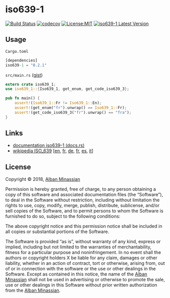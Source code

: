 # iso639-1 #

[![Build Status](https://travis-ci.org/AlbanMinassian/iso639.svg?branch=master)](https://travis-ci.org/AlbanMinassian/iso639)
[![codecov](https://codecov.io/gh/AlbanMinassian/iso639/branch/master/graph/badge.svg)](https://codecov.io/gh/AlbanMinassian/iso639)
[![License:MIT](https://img.shields.io/badge/License-MIT-yellow.svg)](https://opensource.org/licenses/MIT)
[![iso639-1 Latest Version](https://img.shields.io/crates/v/iso639-1.svg)](https://crates.io/crates/iso639-1)


## Usage ##

``Cargo.toml``

```rust
[dependencies]
iso639-1 = "0.2.1"
```

``src/main.rs`` ([gist](https://gist.github.com/AlbanMinassian/24eafa8253f69a5ba961ed3144b0d6a5))

```rust
extern crate iso639_1;
use iso639_1::{Iso639_1, get_enum, get_code_iso639_3};

pub fn main() {
    assert!(Iso639_1::Fr != Iso639_1::En);
    assert!(get_enum("fr").unwrap() == Iso639_1::Fr);
    assert!(get_code_iso639_3("fr").unwrap() == "fra");
}
```


## Links ##

- [documentation iso639-1 (docs.rs)](https://docs.rs/iso639-1)
- [wikipedia ISO_639](https://en.wikipedia.org/wiki/ISO_639) [[en](https://en.wikipedia.org/wiki/ISO_639), [fr](https://fr.wikipedia.org/wiki/ISO_639), [de](https://de.wikipedia.org/wiki/ISO_639), [fr](https://fr.wikipedia.org/wiki/ISO_639), [es](https://es.wikipedia.org/wiki/ISO_639), [it](https://it.wikipedia.org/wiki/ISO_639)]

## License ##

Copyright © 2018, [Alban Minassian](https://github.com/AlbanMinassian)

Permission is hereby granted, free of charge, to any person obtaining a copy of this software and associated documentation files (the “Software”), to deal in the Software without restriction, including without limitation the rights to use, copy, modify, merge, publish, distribute, sublicense, and/or sell copies of the Software, and to permit persons to whom the Software is furnished to do so, subject to the following conditions:

The above copyright notice and this permission notice shall be included in all copies or substantial portions of the Software.

The Software is provided “as is”, without warranty of any kind, express or implied, including but not limited to the warranties of merchantability, fitness for a particular purpose and noninfringement. In no event shall the authors or copyright holders X be liable for any claim, damages or other liability, whether in an action of contract, tort or otherwise, arising from, out of or in connection with the software or the use or other dealings in the Software.
Except as contained in this notice, the name of the [Alban Minassian](https://github.com/AlbanMinassian) shall not be used in advertising or otherwise to promote the sale, use or other dealings in this Software without prior written authorization from the [Alban Minassian](https://github.com/AlbanMinassian).
